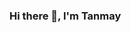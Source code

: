 

<!--
**tanmayaeron/tanmayaeron** is a ✨ _special_ ✨ repository because its `README.md` (this file) appears on your GitHub profile.

Here are some ideas to get you started:

- 🔭 I’m currently working on ...
- 🌱 I’m currently learning ...
- 👯 I’m looking to collaborate on ...
- 🤔 I’m looking for help with ...
- 💬 Ask me about ...
- 📫 How to reach me: ...
- 😄 Pronouns: ...
- ⚡ Fun fact: ...
-->

### Hi there 👋, I'm Tanmay
<!-- ![Github stats](https://github-readme-stats.vercel.app/api?username=tanmayaeron&theme=dracula&show_icons=true&count_private=true) -->
<!-- ![Top Languages Card](https://github-readme-stats.vercel.app/api/top-langs/?username=tanmayaeron&layout=compact&theme=dark) -->
